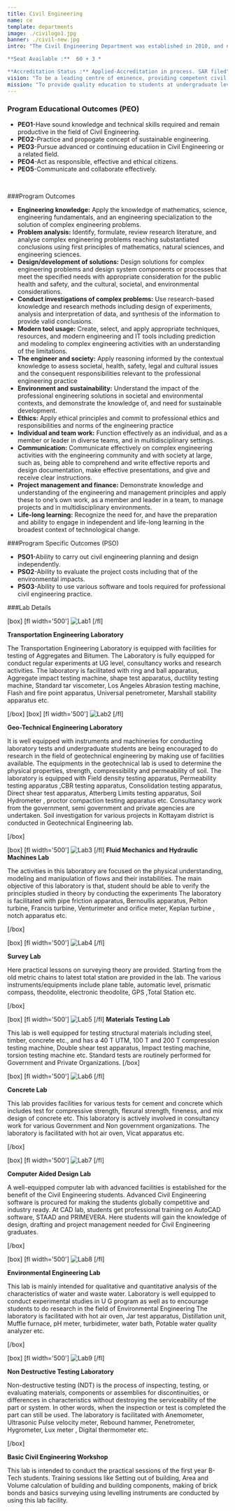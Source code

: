 ```yaml
---
title: Civil Engineering
name: ce
template: departments
image: ./civilogo1.jpg
banner: ./civil-new.jpg
intro: "The Civil Engineering Department was established in 2010, and now has become a full-fledged department with advanced laboratory facilities to train the students to meet the current needs of the fast changing industrial scenario.

**Seat Available :**  60 + 3 *

**Accreditation Status :** Applied-Accreditation in process. SAR filed"
vision: "To be a leading centre of eminence, providing competent civil engineering professionals, with state of the art knowledge of the industry and commitment to sustainable development of the society."
mission: "To provide quality education to students at undergraduate level through constant knowledge upgradation and to strive to maintain pace with the latest and most sophisticated innovations, research and development in the field of civil engineering within the ambit of sustainable development."
---
```


### Program Educational Outcomes (PEO)
- **PEO1**-Have sound knowledge and technical skills required and remain productive in the field of Civil Engineering.
- **PEO2**-Practice and propogate concept of sustainable engineering.
- **PEO3**-Pursue advanced or continuing educatiion in Civil Engineering or a related field.
- **PEO4**-Act as responsible, effective and ethical citizens.
- **PEO5**-Communicate and collaborate effectively.
<br>

###Program Outcomes
- **Engineering knowledge:** Apply the knowledge of mathematics, science, engineering fundamentals, and an engineering specialization to the solution of complex engineering problems.
- **Problem analysis:** Identify, formulate, review research literature, and analyse complex engineering problems reaching substantiated conclusions using first principles of mathematics, natural sciences, and engineering sciences.
- **Design/development of solutions:** Design solutions for complex engineering problems and design system components or processes that meet the specified needs with appropriate consideration for the public health and safety, and the cultural, societal, and environmental considerations.
- **Conduct investigations of complex problems:** Use research-based knowledge and research methods including design of experiments, analysis and interpretation of data, and synthesis of the information to provide valid conclusions.
- **Modern tool usage:** Create, select, and apply appropriate techniques, resources, and modern engineering and IT tools including prediction and modeling to complex engineering activities with an understanding of the limitations.
- **The engineer and society:** Apply reasoning informed by the contextual knowledge to assess societal, health, safety, legal and cultural issues and the consequent responsibilities relevant to the professional engineering practice
- **Environment and sustainability:** Understand the impact of the professional engineering solutions in societal and environmental contexts, and demonstrate the knowledge of, and need for sustainable development.
- **Ethics:** Apply ethical principles and commit to professional ethics and responsibilities and norms of the engineering practice
- **Individual and team work:** Function effectively as an individual, and as a member or leader in diverse teams, and in multidisciplinary settings.
- **Communication:** Communicate effectively on complex engineering activities with the engineering community and with society at large, such as, being able to comprehend and write effective reports and design documentation, make effective presentations, and give and receive clear instructions.
- **Project management and finance:** Demonstrate knowledge and understanding of the engineering and management principles and apply these to one’s own work, as a member and leader in a team, to manage projects and in multidisciplinary environments.
- **Life-long learning:** Recognize the need for, and have the preparation and ability to engage in independent and life-long learning in the broadest context of technological change.

###Program Specific Outcomes (PSO)
- **PSO1**-Ability to carry out civil engineering planning and design independently.
- **PSO2**-Ability to evaluate the project costs including that of the environmental impacts.
- **PSO3**-Ability to use various software and tools required for professional civil engineering practice.

###Lab Details
<br>

[box]
[fl width='500']
![Lab1](lab1.jpg)
[/fl]

 **Transportation Engineering Laboratory**

The Transportation Engineering Laboratory is equipped with facilities for testing of Aggregates and Bitumen. The Laboratory is fully equipped for conduct regular experiments at UG level, consultancy works and research activities.
The laboratory is facilitated with ring and ball apparatus, Aggregate impact testing machine, shape test apparatus, ductility testing machine, Standard tar viscometer, Los Angeles Abrasion testing machine, Flash and fire point apparatus, Universal penetrometer, Marshall stability apparatus etc.

[/box]
[box]
[fl width='500']
![Lab2](lab2.jpg)
[/fl]

 **Geo-Technical Engineering Laboratory**

It is well equipped with instruments and machineries for conducting laboratory tests and undergraduate students are being encouraged to do research in the field of geotechnical engineering by making use of facilities available.
The equipments in the geotechnical lab is used to determine the physical properties,  strength, compressibility and permeability of soil.
The laboratory is equipped with Field density testing apparatus, Permeability testing   apparatus ,CBR testing apparatus, Consolidation testing apparatus, Direct shear test  apparatus, Atterberg Limits testing apparatus, Soil Hydrometer , proctor compaction   testing apparatus etc.
Consultancy work from the government, semi government and private agencies are  undertaken. Soil investigation for various projects in Kottayam district is conducted in Geotechnical Engineering lab.

[/box]

[box]
[fl width='500']
![Lab3](lab3.jpg)
[/fl]
**Fluid Mechanics and Hydraulic Machines Lab**

The activities in this laboratory are focused on the physical understanding, modeling and manipulation of flows and their instabilities.
The main objective of this laboratory is that, student should be able to verify the principles studied in theory by conducting the experiments
The laboratory is facilitated with pipe friction apparatus, Bernoullis apparatus, Pelton turbine, Francis turbine, Venturimeter and orifice meter, Keplan turbine , notch apparatus etc.


[/box]

[box]
[fl width='500']
![Lab4](lab4.jpg)
[/fl]

**Survey Lab**

Here practical lessons on surveying theory are provided. Starting from the old metric chains to latest total station are provided in the lab. The various instruments/equipments include plane table, automatic level, prismatic compass, theodolite, electronic theodolite, GPS ,Total Station etc.


[/box]

[box]
[fl width='500']
![Lab5](lab5.jpg)
[/fl] **Materials Testing Lab**

This lab is well equipped for testing structural materials including steel, timber, concrete etc., and has a 40 T  UTM, 100 T and 200 T compression testing machine, Double shear test apparatus, Impact testing machine, torsion testing machine etc. Standard tests are routinely performed for Government and Private Organizations.
[/box]

[box]
[fl width='500']
![Lab6](lab6.jpg)
[/fl]

 **Concrete  Lab**

This lab provides facilities for various tests for cement and concrete which includes test for compressive strength, flexural strength, fineness, and mix design of concrete etc.
This laboratory is actively involved in consultancy work for various Government and Non government organizations.
        The laboratory is facilitated with hot air oven, Vicat apparatus etc.

[/box]

[box]
[fl width='500']
![Lab7](lab7.jpg)
[/fl]


 **Computer Aided Design Lab**

A well-equipped computer lab with advanced facilities is established for the benefit of the Civil Engineering students. Advanced Civil Engineering software  is procured for making the students globally competitive and industry ready. At CAD lab, students get professional training on AutoCAD software, STAAD and PRIMEVERA. Here students will gain the knowledge of design, drafting and project management needed for Civil Engineering graduates.

[/box]

[box]
[fl width='500']
![Lab8](lab8.jpg)
[/fl]

 **Environmental Engineering Lab**

This lab is mainly intended for qualitative and quantitative analysis of the characteristics of water and waste water. Laboratory is well equipped to conduct experimental studies in U G program as well as to encourage students to do research in the field of Environmental Engineering
The laboratory is facilitated with hot air oven, Jar test apparatus, Distillation unit, Muffle furnace, pH meter, turbidimeter, water bath, Potable water quality analyzer etc.

[/box]

[box]
[fl width='500']
![Lab9](lab9.jpg)
[/fl]

 **Non Destructive Testing Laboratory**

Non-destructive testing (NDT) is the process of inspecting, testing, or evaluating materials, components or assemblies for discontinuities, or differences in characteristics without destroying the serviceability of the part or system. In other words, when the inspection or test is completed the part can still be used.
The laboratory is facilitated with Anemometer, Ultrasonic Pulse velocity meter, Rebound hammer, Penetrometer, Hygrometer, Lux meter , Digital thermometer etc.

[/box]



 **Basic Civil Engineering Workshop**

This lab is intended to conduct the practical sessions of the first year B-Tech students. Training sessions like Setting out of building, Area and Volume calculation of building and building components, making of brick bonds and basics surveying using levelling instruments are conducted by using this lab facility.
